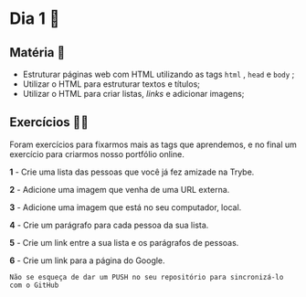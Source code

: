 # Dia 1 :rocket:
## Matéria :book:
-   Estruturar páginas web com HTML utilizando as tags  `html`  ,  `head`  e  `body`  ;
-   Utilizar o HTML para estruturar textos e títulos;
-   Utilizar o HTML para criar listas,  _links_ e adicionar imagens;

## Exercícios :man_technologist:
Foram exercícios para fixarmos mais as tags que aprendemos, e no final um exercício para criarmos nosso portfólio online.

**1** - Crie uma lista das pessoas que você já fez amizade na Trybe.

**2** - Adicione uma imagem que venha de uma URL externa.

**3** - Adicione uma imagem que está no seu computador, local.

**4** - Crie um parágrafo para cada pessoa da sua lista.

**5** - Crie um link entre a sua lista e os parágrafos de pessoas.

**6** - Crie um link para a página do Google.

`Não se esqueça de dar um PUSH no seu repositório para sincronizá-lo com o GitHub`

